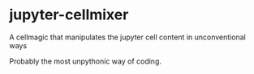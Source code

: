 # jupyter-cellmixer
A cellmagic that manipulates the jupyter cell content in unconventional ways

Probably the most unpythonic way of coding.
